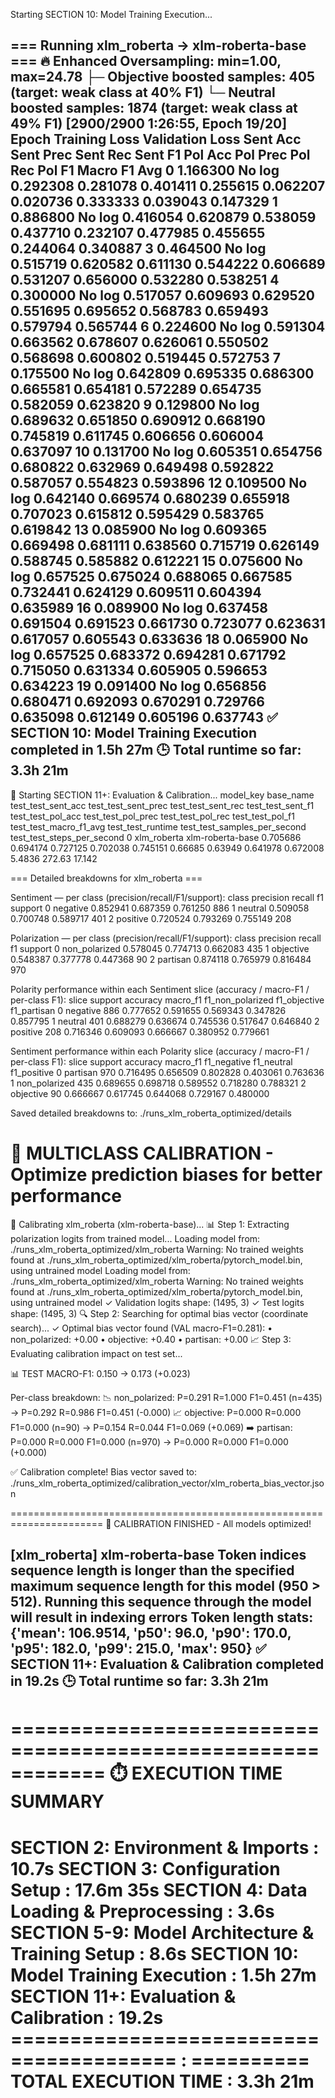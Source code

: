 Starting SECTION 10: Model Training Execution...

=== Running xlm_roberta -> xlm-roberta-base ===
🔥 Enhanced Oversampling: min=1.00, max=24.78
   ├─ Objective boosted samples: 405 (target: weak class at 40% F1)
   └─ Neutral boosted samples: 1874 (target: weak class at 49% F1)
 [2900/2900 1:26:55, Epoch 19/20]
Epoch	Training Loss	Validation Loss	Sent Acc	Sent Prec	Sent Rec	Sent F1	Pol Acc	Pol Prec	Pol Rec	Pol F1	Macro F1 Avg
0	1.166300	No log	0.292308	0.281078	0.401411	0.255615	0.062207	0.020736	0.333333	0.039043	0.147329
1	0.886800	No log	0.416054	0.620879	0.538059	0.437710	0.232107	0.477985	0.455655	0.244064	0.340887
3	0.464500	No log	0.515719	0.620582	0.611130	0.544222	0.606689	0.531207	0.656000	0.532280	0.538251
4	0.300000	No log	0.517057	0.609693	0.629520	0.551695	0.695652	0.568783	0.659493	0.579794	0.565744
6	0.224600	No log	0.591304	0.663562	0.678607	0.626061	0.550502	0.568698	0.600802	0.519445	0.572753
7	0.175500	No log	0.642809	0.695335	0.686300	0.665581	0.654181	0.572289	0.654735	0.582059	0.623820
9	0.129800	No log	0.689632	0.651850	0.690912	0.668190	0.745819	0.611745	0.606656	0.606004	0.637097
10	0.131700	No log	0.605351	0.654756	0.680822	0.632969	0.649498	0.592822	0.587057	0.554823	0.593896
12	0.109500	No log	0.642140	0.669574	0.680239	0.655918	0.707023	0.615812	0.595429	0.583765	0.619842
13	0.085900	No log	0.609365	0.669498	0.681111	0.638560	0.715719	0.626149	0.588745	0.585882	0.612221
15	0.075600	No log	0.657525	0.675024	0.688065	0.667585	0.732441	0.624129	0.609511	0.604394	0.635989
16	0.089900	No log	0.637458	0.691504	0.691523	0.661730	0.723077	0.623631	0.617057	0.605543	0.633636
18	0.065900	No log	0.657525	0.683372	0.694281	0.671792	0.715050	0.631334	0.605905	0.596653	0.634223
19	0.091400	No log	0.656856	0.680471	0.692093	0.670291	0.729766	0.635098	0.612149	0.605196	0.637743
✅ SECTION 10: Model Training Execution completed in 1.5h 27m
🕒 Total runtime so far: 3.3h 21m
------------------------------------------------------------

🚀 Starting SECTION 11+: Evaluation & Calibration...
model_key	base_name	test_test_sent_acc	test_test_sent_prec	test_test_sent_rec	test_test_sent_f1	test_test_pol_acc	test_test_pol_prec	test_test_pol_rec	test_test_pol_f1	test_test_macro_f1_avg	test_test_runtime	test_test_samples_per_second	test_test_steps_per_second
0	xlm_roberta	xlm-roberta-base	0.705686	0.694174	0.727125	0.702038	0.745151	0.66685	0.63949	0.641978	0.672008	5.4836	272.63	17.142

=== Detailed breakdowns for xlm_roberta ===

Sentiment — per class (precision/recall/F1/support):
class	precision	recall	f1	support
0	negative	0.852941	0.687359	0.761250	886
1	neutral	0.509058	0.700748	0.589717	401
2	positive	0.720524	0.793269	0.755149	208

Polarization — per class (precision/recall/F1/support):
class	precision	recall	f1	support
0	non_polarized	0.578045	0.774713	0.662083	435
1	objective	0.548387	0.377778	0.447368	90
2	partisan	0.874118	0.765979	0.816484	970

Polarity performance within each Sentiment slice (accuracy / macro-F1 / per-class F1):
slice	support	accuracy	macro_f1	f1_non_polarized	f1_objective	f1_partisan
0	negative	886	0.777652	0.591655	0.569343	0.347826	0.857795
1	neutral	401	0.688279	0.636674	0.745536	0.517647	0.646840
2	positive	208	0.716346	0.609093	0.666667	0.380952	0.779661

Sentiment performance within each Polarity slice (accuracy / macro-F1 / per-class F1):
slice	support	accuracy	macro_f1	f1_negative	f1_neutral	f1_positive
0	partisan	970	0.716495	0.656509	0.802828	0.403061	0.763636
1	non_polarized	435	0.689655	0.698718	0.589552	0.718280	0.788321
2	objective	90	0.666667	0.617745	0.644068	0.729167	0.480000

Saved detailed breakdowns to: ./runs_xlm_roberta_optimized/details

🎯 MULTICLASS CALIBRATION - Optimize prediction biases for better performance
======================================================================

🔧 Calibrating xlm_roberta (xlm-roberta-base)...
📊 Step 1: Extracting polarization logits from trained model...
   Loading model from: ./runs_xlm_roberta_optimized/xlm_roberta
   Warning: No trained weights found at ./runs_xlm_roberta_optimized/xlm_roberta/pytorch_model.bin, using untrained model
   Loading model from: ./runs_xlm_roberta_optimized/xlm_roberta
   Warning: No trained weights found at ./runs_xlm_roberta_optimized/xlm_roberta/pytorch_model.bin, using untrained model
   ✓ Validation logits shape: (1495, 3)
   ✓ Test logits shape: (1495, 3)
🔍 Step 2: Searching for optimal bias vector (coordinate search)...
   ✓ Optimal bias vector found (VAL macro-F1=0.281):
      • non_polarized: +0.00
      •     objective: +0.40
      •      partisan: +0.00
📈 Step 3: Evaluating calibration impact on test set...

   📊 TEST MACRO-F1: 0.150 → 0.173 (+0.023)

   Per-class breakdown:
   📉 non_polarized: P=0.291 R=1.000 F1=0.451 (n=435)  →  P=0.292 R=0.986 F1=0.451 (-0.000)
   📈     objective: P=0.000 R=0.000 F1=0.000 (n=90)  →  P=0.154 R=0.044 F1=0.069 (+0.069)
   ➡️      partisan: P=0.000 R=0.000 F1=0.000 (n=970)  →  P=0.000 R=0.000 F1=0.000 (+0.000)

✅ Calibration complete! Bias vector saved to:
   ./runs_xlm_roberta_optimized/calibration_vector/xlm_roberta_bias_vector.json

======================================================================
🎉 CALIBRATION FINISHED - All models optimized!


[xlm_roberta] xlm-roberta-base
Token indices sequence length is longer than the specified maximum sequence length for this model (950 > 512). Running this sequence through the model will result in indexing errors
Token length stats: {'mean': 106.9514, 'p50': 96.0, 'p90': 170.0, 'p95': 182.0, 'p99': 215.0, 'max': 950}
✅ SECTION 11+: Evaluation & Calibration completed in 19.2s
🕒 Total runtime so far: 3.3h 21m
------------------------------------------------------------

============================================================
⏱️  EXECUTION TIME SUMMARY
============================================================
SECTION 2: Environment & Imports         : 10.7s
SECTION 3: Configuration Setup           : 17.6m 35s
SECTION 4: Data Loading & Preprocessing  : 3.6s
SECTION 5-9: Model Architecture & Training Setup : 8.6s
SECTION 10: Model Training Execution     : 1.5h 27m
SECTION 11+: Evaluation & Calibration    : 19.2s
======================================== : ==========
TOTAL EXECUTION TIME                     : 3.3h 21m
============================================================